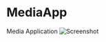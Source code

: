 # MediaApp
Media Application
![Screenshot](https://s4.postimg.org/5zywubvd9/Screenshot_2017-06-22-09-35-11.png)
